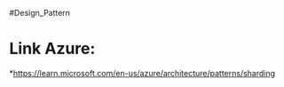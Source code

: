 #Design_Pattern 

# Link Azure:
*https://learn.microsoft.com/en-us/azure/architecture/patterns/sharding

